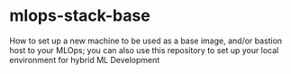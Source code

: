 # mlops-stack-base
How to set up a new machine to be used as a base image, and/or bastion host to your MLOps; you can also use this repository to set up your local environment for hybrid ML Development
